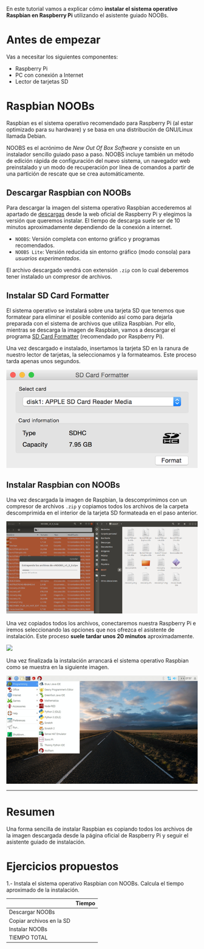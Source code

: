 En este tutorial vamos a explicar cómo **instalar el sistema operativo Raspbian en Raspberry Pi** utilizando el asistente guiado NOOBs.

# Antes de empezar

Vas a necesitar los siguientes componentes:

- Raspberry Pi
- PC con conexión a Internet
- Lector de tarjetas SD

# Raspbian NOOBs

Raspbian es el sistema operativo recomendado para Raspberry Pi (al estar optimizado para su hardware) y se basa en una distribución de GNU/Linux llamada Debian.

NOOBS es el acrónimo de *New Out Of Box Software* y consiste en un instalador sencillo guiado paso a paso. NOOBS incluye también un método de edición rápida de configuración del nuevo sistema, un navegador web preinstalado y un modo de recuperación por línea de comandos a partir de una partición de rescate que se crea automáticamente.

## Descargar Raspbian con NOOBs

Para descargar la imagen del sistema operativo Raspbian accederemos al apartado de [descargas](https://www.raspberrypi.org/downloads/noobs/) desde la web oficial de Raspberry Pi y elegimos la versión que queremos instalar. El tiempo de descarga suele ser de 10 minutos aproximadamente dependiendo de la conexión a internet.

- `NOOBS`: Versión completa con entorno gráfico y programas recomendados.
- `NOOBS Lite`: Versión reducida sin entorno gráfico (modo consola) para *usuarios experimentados*.

El archivo descargado vendrá con extensión `.zip` con lo cual deberemos tener instalado un compresor de archivos.

## Instalar SD Card Formatter

El sistema operativo se instalará sobre una tarjeta SD que tenemos que formatear para eliminar el posible contenido así como para dejarla preparada con el sistema de archivos que utiliza Raspbian. Por ello, mientras se descarga la imagen de Raspbian, vamos a descargar el programa [SD Card Formatter](https://www.sdcard.org/downloads/index.html) (recomendado por Raspberry Pi). 

Una vez descargado e instalado, insertamos la tarjeta SD en la ranura de nuestro lector de tarjetas, la seleccionamos y la formateamos. Este proceso tarda apenas unos segundos.

![](img/sdcard-formatter.png)

## Instalar Raspbian con NOOBs

Una vez descargada la imagen de Raspbian, la descomprimimos con un compresor de archivos `.zip` y copiamos todos los archivos de la carpeta descomprimida en el interior de la tarjeta SD formateada en el paso anterior.

![](img/copiar.png)

Una vez copiados todos los archivos, conectaremos nuestra Raspberry Pi e iremos seleccionando las opciones que nos ofrezca el asistente de instalación. Este proceso **suele tardar unos 20 minutos** aproximadamente.

![](img/noobs.gif)

Una vez finalizada la instalación arrancará el sistema operativo Raspbian como se muestra en la siguiente imagen.

![](img/raspbian.png)

---

# Resumen

Una forma sencilla de instalar Raspbian es copiando todos los archivos de la imagen descargada desde la página oficial de Raspberry Pi y seguir el asistente guiado de instalación.

# Ejercicios propuestos

1.- Instala el sistema operativo Raspbian con NOOBs. Calcula el tiempo aproximado de la instalación.

|                          | Tiempo |
| ------------------------ | ------ |
| Descargar NOOBs          |        |
| Copiar archivos en la SD |        |
| Instalar NOOBs           |        |
| TIEMPO TOTAL             |        |
